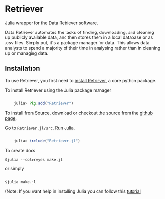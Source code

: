 # Retriever

Julia wrapper for the Data Retriever software.

Data Retriever automates the tasks of finding, downloading, 
and cleaning up publicly available data, and then stores them in a local database or as .csv files. 
Simply put, it's a package manager for data. 
This allows data analysts to spend a majority of their time in analysing rather than in cleaning up or managing data.

## Installation

To use Retriever, you first need to [install Retriever](http://www.data-retriever.org), a core python package.

To install Retriever using the Julia package manager


```julia

    julia> Pkg.add("Retriever")

```

To install from Source, download or checkout the source from the [github page](https://github.com/weecology/Retriever.jl.git).

Go to `Retriever.jl/src`. Run Julia.

```julia

    julia> include("Retriever.jl")

```

To create docs

```
$julia --color=yes make.jl

```

or simply

```

$julia make.jl

```
(Note: If you want help in installing Julia you can follow this [tutorial](https://medium.com/@shivamnegi2019/julia-beginners-guide-part-1-a9c369128c78)